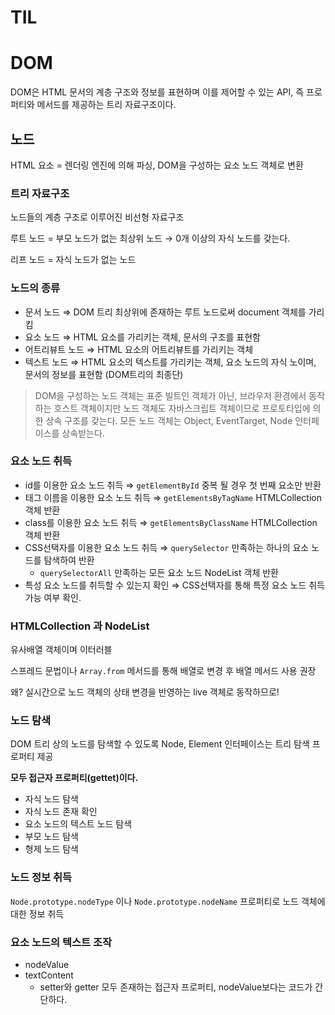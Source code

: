 # TIL 

# DOM

DOM은 HTML 문서의 계층 구조와 정보를 표현하며 이를 제어할 수 있는 API, 즉 프로퍼티와 메서드를 제공하는 트리 자료구조이다.

## 노드

HTML 요소 =  렌더링 엔진에 의해 파싱, DOM을 구성하는 요소 노드 객체로 변환

### 트리 자료구조

노드들의 계층 구조로 이루어진 비선형 자료구조

루트 노드 = 부모 노드가 없는 최상위 노드 → 0개 이상의 자식 노드를 갖는다.

리프 노드 = 자식 노드가 없는 노드

### 노드의 종류

- 문서 노드 ⇒ DOM 트리 최상위에 존재하는 루트 노드로써 document 객체를 가리킴
- 요소 노드 ⇒ HTML 요소를 가리키는 객체, 문서의 구조를 표현함
- 어트리뷰트 노드 ⇒ HTML 요소의 어트리뷰트를 가리키는 객체
- 텍스트 노드 ⇒ HTML 요소의 텍스트를 가리키는 객체, 요소 노드의 자식 노이며, 문서의 정보를 표현함 (DOM트리의 최종단)

> DOM을 구성하는 노드 객체는 표준 빌트인 객체가 아닌, 브라우저 환경에서 동작하는 호스트 객체이지만 노드 객체도 자바스크립트 객체이므로 프로토타입에 의한 상속 구조를 갖는다.            모든 노드 객체는 Object, EventTarget, Node 인터페이스를 상속받는다.
>

### 요소 노드 취득

- id를 이용한 요소 노드 취득 ⇒ `getElementById` 중복 될 경우 첫 번째 요소만 반환
- 태그 이름을 이용한 요소 노드 취득 ⇒ `getElementsByTagName` HTMLCollection 객체 반환
- class를 이용한 요소 노드 취득 ⇒ `getElementsByClassName` HTMLCollection 객체 반환
- CSS선택자를 이용한 요소 노드 취득 ⇒ `querySelector` 만족하는 하나의 요소 노드를 탐색하여 반환
    - `querySelectorAll` 만족하는 모든 요소 노드 NodeList 객체 반환
- 특성 요소 노드를 취득할 수 있는지 확인  ⇒ CSS선택자를 통해 특정 요소 노드 취득 가능 여부 확인.

### HTMLCollection 과 NodeList

유사배열 객체이며 이터러블

스프레드 문법이나 `Array.from` 메서드를 통해 배열로 변경 후 배열 메서드 사용 권장

왜? 실시간으로 노드 객체의 상태 변경을 반영하는 live 객체로 동작하므로!

### 노드 탐색

DOM 트리 상의 노드를 탐색할 수 있도록 Node, Element 인터페이스는 트리 탐색 프로퍼티 제공

**모두 접근자 프로퍼티(gettet)이다.**

- 자식 노드 탐색
- 자식 노드 존재 확인
- 요소 노드의 텍스트 노드 탐색
- 부모 노드 탐색
- 형제 노드 탐색

### 노드 정보 취득

`Node.prototype.nodeType` 이나 `Node.prototype.nodeName` 프로퍼티로 노드 객체에 대한 정보 취득

### 요소 노드의 텍스트 조작

- nodeValue
- textContent
    - setter와 getter 모두 존재하는 접근자 프로퍼티, nodeValue보다는 코드가 간단하다.
